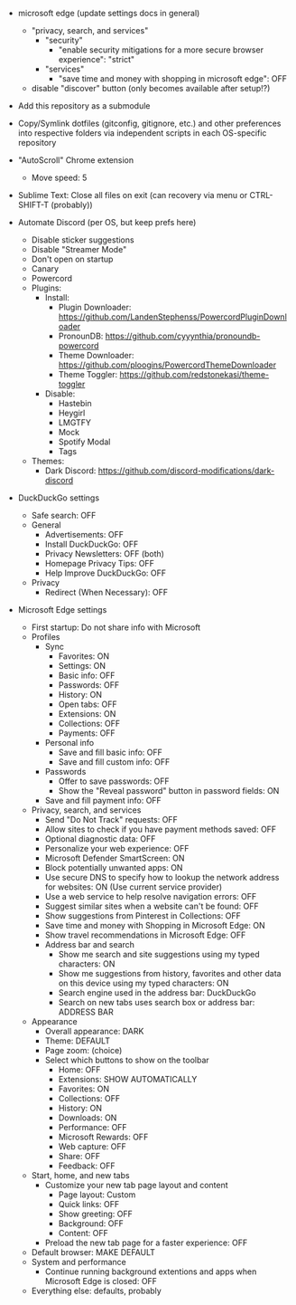 - microsoft edge (update settings docs in general)
    - "privacy, search, and services"
        - "security"
            - "enable security mitigations for a more secure browser experience": "strict"
        - "services"
            - "save time and money with shopping in microsoft edge": OFF
    - disable "discover" button (only becomes available after setup!?)

- Add this repository as a submodule

- Copy/Symlink dotfiles (gitconfig, gitignore, etc.) and other preferences into respective folders via independent scripts in each OS-specific repository

- "AutoScroll" Chrome extension
    - Move speed: 5

- Sublime Text: Close all files on exit (can recovery via menu or CTRL-SHIFT-T (probably))

- Automate Discord (per OS, but keep prefs here)
    - Disable sticker suggestions
    - Disable "Streamer Mode"
    - Don't open on startup
    - Canary
    - Powercord
    - Plugins:
        - Install:
            - Plugin Downloader: https://github.com/LandenStephenss/PowercordPluginDownloader
            - PronounDB: https://github.com/cyyynthia/pronoundb-powercord
            - Theme Downloader: https://github.com/ploogins/PowercordThemeDownloader
            - Theme Toggler: https://github.com/redstonekasi/theme-toggler
        - Disable:
            - Hastebin
            - Heygirl
            - LMGTFY
            - Mock
            - Spotify Modal
            - Tags
    - Themes:
        - Dark Discord: https://github.com/discord-modifications/dark-discord

- DuckDuckGo settings
    - Safe search: OFF
    - General
        - Advertisements: OFF
        - Install DuckDuckGo: OFF
        - Privacy Newsletters: OFF (both)
        - Homepage Privacy Tips: OFF
        - Help Improve DuckDuckGo: OFF
    - Privacy
        - Redirect (When Necessary): OFF

- Microsoft Edge settings
    - First startup: Do not share info with Microsoft
    - Profiles
        - Sync
            - Favorites: ON
            - Settings: ON
            - Basic info: OFF
            - Passwords: OFF
            - History: ON
            - Open tabs: OFF
            - Extensions: ON
            - Collections: OFF
            - Payments: OFF
        - Personal info
            - Save and fill basic info: OFF
            - Save and fill custom info: OFF
        - Passwords
            - Offer to save passwords: OFF
            - Show the "Reveal password" button in password fields: ON
        - Save and fill payment info: OFF
    - Privacy, search, and services
        - Send "Do Not Track" requests: OFF
        - Allow sites to check if you have payment methods saved: OFF
        - Optional diagnostic data: OFF
        - Personalize your web experience: OFF
        - Microsoft Defender SmartScreen: ON
        - Block potentially unwanted apps: ON
        - Use secure DNS to specify how to lookup the network address for websites: ON (Use current service provider)
        - Use a web service to help resolve navigation errors: OFF
        - Suggest similar sites when a website can't be found: OFF
        - Show suggestions from Pinterest in Collections: OFF
        - Save time and money with Shopping in Microsoft Edge: ON
        - Show travel recommendations in Microsoft Edge: OFF
        - Address bar and search
            - Show me search and site suggestions using my typed characters: ON
            - Show me suggestions from history, favorites and other data on this device using my typed characters: ON
            - Search engine used in the address bar: DuckDuckGo
            - Search on new tabs uses search box or address bar: ADDRESS BAR
    - Appearance
        - Overall appearance: DARK
        - Theme: DEFAULT
        - Page zoom: (choice)
        - Select which buttons to show on the toolbar
            - Home: OFF
            - Extensions: SHOW AUTOMATICALLY
            - Favorites: ON
            - Collections: OFF
            - History: ON
            - Downloads: ON
            - Performance: OFF
            - Microsoft Rewards: OFF
            - Web capture: OFF
            - Share: OFF
            - Feedback: OFF
    - Start, home, and new tabs
        - Customize your new tab page layout and content
            - Page layout: Custom
            - Quick links: OFF
            - Show greeting: OFF
            - Background: OFF
            - Content: OFF
        - Preload the new tab page for a faster experience: OFF
    - Default browser: MAKE DEFAULT
    - System and performance
        - Continue running background extentions and apps when Microsoft Edge is closed: OFF
    - Everything else: defaults, probably
